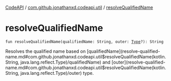 [CodeAPI](../index.md) / [com.github.jonathanxd.codeapi.util](index.md) / [resolveQualifiedName](.)

# resolveQualifiedName

`fun resolveQualifiedName(qualifiedName: String, outer: `[`Type`](http://docs.oracle.com/javase/6/docs/api/java/lang/reflect/Type.html)`?): String`

Resolves the qualified name based on [qualifiedName](resolve-qualified-name.md#com.github.jonathanxd.codeapi.util$resolveQualifiedName(kotlin.String, java.lang.reflect.Type)/qualifiedName) and [outer](resolve-qualified-name.md#com.github.jonathanxd.codeapi.util$resolveQualifiedName(kotlin.String, java.lang.reflect.Type)/outer) type.

